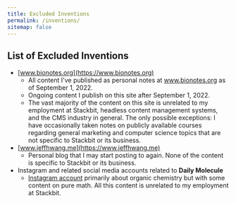 ```yaml
---
title: Excluded Inventions
permalink: /inventions/
sitemap: false
---
```


## List of Excluded Inventions 
* [www.bionotes.org](https://www.bionotes.org)
	* All content I've published as personal notes at www.bionotes.org as of September 1, 2022.
	* Ongoing content I publish on this site after September 1, 2022.
	* The vast majority of the content on this site is unrelated to my employment at Stackbit, headless content management systems, and the CMS industry in general. The only possible exceptions: I have occasionally taken notes on publicly available courses regarding general marketing and computer science topics that are not specific to Stackbit or its business.
* [www.jeffhwang.me](https://www.jeffhwang.me)
	* Personal blog that I may start posting to again. None of the content is specific to Stackbit or its business.
* Instagram and related social media accounts related to **Daily Molecule**
	* [Instagram account](https://www.instagram.com/dailymolecule/) primarily about organic chemistry but with some content on pure math. All this content is unrelated to my employment at Stackbit.
